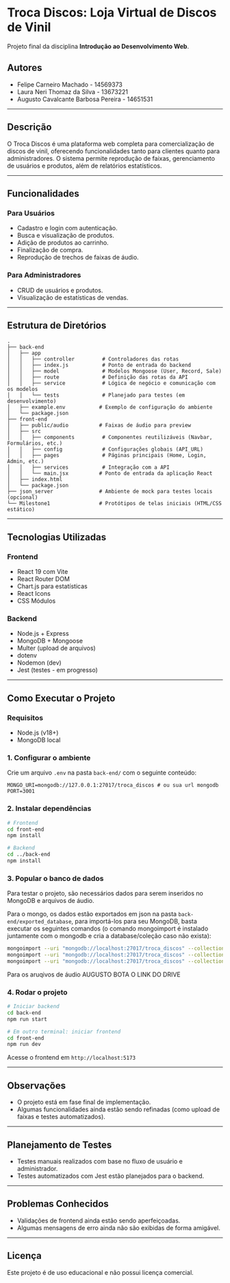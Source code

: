 # Troca Discos: Loja Virtual de Discos de Vinil

Projeto final da disciplina **Introdução ao Desenvolvimento Web**.

## Autores

* Felipe Carneiro Machado - 14569373
* Laura Neri Thomaz da Silva - 13673221
* Augusto Cavalcante Barbosa Pereira - 14651531

---

## Descrição

O Troca Discos é uma plataforma web completa para comercialização de discos de vinil, oferecendo funcionalidades tanto para clientes quanto para administradores. O sistema permite reprodução de faixas, gerenciamento de usuários e produtos, além de relatórios estatísticos.

---

## Funcionalidades

### Para Usuários

* Cadastro e login com autenticação.
* Busca e visualização de produtos.
* Adição de produtos ao carrinho.
* Finalização de compra.
* Reprodução de trechos de faixas de áudio.

### Para Administradores

* CRUD de usuários e produtos.
* Visualização de estatísticas de vendas.

---

## Estrutura de Diretórios

```
.
├── back-end
│   ├── app
│   │   ├── controller         # Controladores das rotas
│   │   ├── index.js           # Ponto de entrada do backend
│   │   ├── model              # Modelos Mongoose (User, Record, Sale)
│   │   ├── route              # Definição das rotas da API
│   │   ├── service            # Lógica de negócio e comunicação com os modelos
│   │   └── tests              # Planejado para testes (em desenvolvimento)
│   ├── example.env           # Exemplo de configuração do ambiente
│   └── package.json
├── front-end
│   ├── public/audio          # Faixas de áudio para preview
│   ├── src
│   │   ├── components         # Componentes reutilizáveis (Navbar, Formulários, etc.)
│   │   ├── config             # Configurações globais (API_URL)
│   │   ├── pages              # Páginas principais (Home, Login, Admin, etc.)
│   │   ├── services           # Integração com a API
│   │   └── main.jsx          # Ponto de entrada da aplicação React
│   ├── index.html
│   └── package.json
├── json_server               # Ambiente de mock para testes locais (opcional)
└── Milestone1                # Protótipos de telas iniciais (HTML/CSS estático)
```

---

## Tecnologias Utilizadas

### Frontend

* React 19 com Vite
* React Router DOM
* Chart.js para estatísticas
* React Icons
* CSS Módulos

### Backend

* Node.js + Express
* MongoDB + Mongoose
* Multer (upload de arquivos)
* dotenv
* Nodemon (dev)
* Jest (testes - em progresso)

---

## Como Executar o Projeto

### Requisitos

* Node.js (v18+)
* MongoDB local

### 1. Configurar o ambiente

Crie um arquivo `.env` na pasta `back-end/` com o seguinte conteúdo:

```env
MONGO_URI=mongodb://127.0.0.1:27017/troca_discos # ou sua url mongodb
PORT=3001
```

### 2. Instalar dependências

```bash
# Frontend
cd front-end
npm install

# Backend
cd ../back-end
npm install
```

### 3. Popular o banco de dados

Para testar o projeto, são necessários dados para serem inseridos no MongoDB e arquivos de áudio.

Para o mongo, os dados estão exportados em json na pasta `back-end/exported_database`, para importá-los para seu MongoDB, basta executar os seguintes comandos (o comando mongoimport é instalado juntamente com o mongodb e cria a database/coleção caso não exista):

```bash
mongoimport --uri "mongodb://localhost:27017/troca_discos" --collection records --file troca_discos.records.json --jsonArray
mongoimport --uri "mongodb://localhost:27017/troca_discos" --collection users --file troca_discos.users.json --jsonArray
mongoimport --uri "mongodb://localhost:27017/troca_discos" --collection sales --file troca_discos.sales.json --jsonArray
```

Para os aruqivos de áudio AUGUSTO BOTA O LINK DO DRIVE

### 4. Rodar o projeto

```bash
# Iniciar backend
cd back-end
npm run start

# Em outro terminal: iniciar frontend
cd front-end
npm run dev
```

Acesse o frontend em `http://localhost:5173`

---

## Observações

* O projeto está em fase final de implementação.
* Algumas funcionalidades ainda estão sendo refinadas (como upload de faixas e testes automatizados).

---

## Planejamento de Testes

* Testes manuais realizados com base no fluxo de usuário e administrador.
* Testes automatizados com Jest estão planejados para o backend.

---

## Problemas Conhecidos

* Validações de frontend ainda estão sendo aperfeiçoadas.
* Algumas mensagens de erro ainda não são exibidas de forma amigável.

---

## Licença

Este projeto é de uso educacional e não possui licença comercial.
